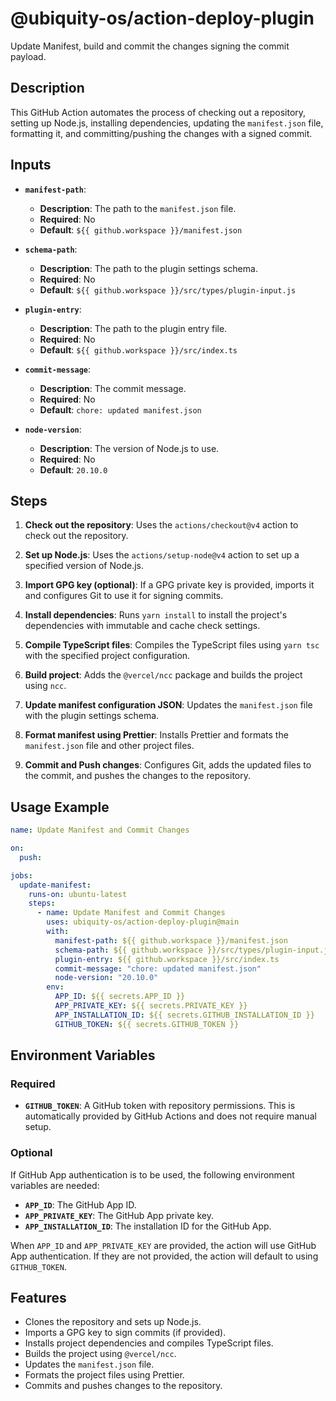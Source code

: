 # @ubiquity-os/action-deploy-plugin

Update Manifest, build and commit the changes signing the commit payload.

## Description

This GitHub Action automates the process of checking out a repository, setting up Node.js, installing dependencies, updating the `manifest.json` file, formatting it, and committing/pushing the changes with a signed commit.

## Inputs

- **`manifest-path`**:
    - **Description**: The path to the `manifest.json` file.
    - **Required**: No
    - **Default**: `${{ github.workspace }}/manifest.json`

- **`schema-path`**:
    - **Description**: The path to the plugin settings schema.
    - **Required**: No
    - **Default**: `${{ github.workspace }}/src/types/plugin-input.js`

- **`plugin-entry`**:
    - **Description**: The path to the plugin entry file.
    - **Required**: No
    - **Default**: `${{ github.workspace }}/src/index.ts`

- **`commit-message`**:
    - **Description**: The commit message.
    - **Required**: No
    - **Default**: `chore: updated manifest.json`

- **`node-version`**:
    - **Description**: The version of Node.js to use.
    - **Required**: No
    - **Default**: `20.10.0`

## Steps

1. **Check out the repository**:
   Uses the `actions/checkout@v4` action to check out the repository.

2. **Set up Node.js**:
   Uses the `actions/setup-node@v4` action to set up a specified version of Node.js.

3. **Import GPG key (optional)**:
   If a GPG private key is provided, imports it and configures Git to use it for signing commits.

4. **Install dependencies**:
   Runs `yarn install` to install the project's dependencies with immutable and cache check settings.

5. **Compile TypeScript files**:
   Compiles the TypeScript files using `yarn tsc` with the specified project configuration.

6. **Build project**:
   Adds the `@vercel/ncc` package and builds the project using `ncc`.

7. **Update manifest configuration JSON**:
   Updates the `manifest.json` file with the plugin settings schema.

8. **Format manifest using Prettier**:
   Installs Prettier and formats the `manifest.json` file and other project files.

9. **Commit and Push changes**:
   Configures Git, adds the updated files to the commit, and pushes the changes to the repository.

## Usage Example

```yaml
name: Update Manifest and Commit Changes

on:
  push:

jobs:
  update-manifest:
    runs-on: ubuntu-latest
    steps:
      - name: Update Manifest and Commit Changes
        uses: ubiquity-os/action-deploy-plugin@main
        with:
          manifest-path: ${{ github.workspace }}/manifest.json
          schema-path: ${{ github.workspace }}/src/types/plugin-input.js
          plugin-entry: ${{ github.workspace }}/src/index.ts
          commit-message: "chore: updated manifest.json"
          node-version: "20.10.0"
        env:
          APP_ID: ${{ secrets.APP_ID }}
          APP_PRIVATE_KEY: ${{ secrets.PRIVATE_KEY }}
          APP_INSTALLATION_ID: ${{ secrets.GITHUB_INSTALLATION_ID }}
          GITHUB_TOKEN: ${{ secrets.GITHUB_TOKEN }}
```

## Environment Variables

### Required

- **`GITHUB_TOKEN`**: A GitHub token with repository permissions. This is automatically provided by GitHub Actions and does not require manual setup.

### Optional

If GitHub App authentication is to be used, the following environment variables are needed:
- **`APP_ID`**: The GitHub App ID.
- **`APP_PRIVATE_KEY`**: The GitHub App private key.
- **`APP_INSTALLATION_ID`**: The installation ID for the GitHub App.

When `APP_ID` and `APP_PRIVATE_KEY` are provided, the action will use GitHub App authentication. If they are not provided, the action will default to using `GITHUB_TOKEN`.

## Features

- Clones the repository and sets up Node.js.
- Imports a GPG key to sign commits (if provided).
- Installs project dependencies and compiles TypeScript files.
- Builds the project using `@vercel/ncc`.
- Updates the `manifest.json` file.
- Formats the project files using Prettier.
- Commits and pushes changes to the repository.

